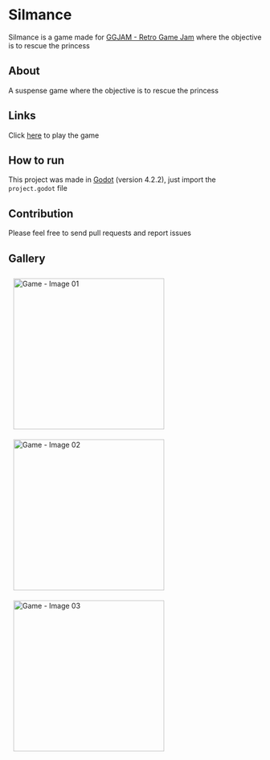 # Silmance

Silmance is a game made for [GGJAM - Retro Game Jam](https://itch.io/jam/ggjam-retro) where the objective is to rescue the princess

## About

A suspense game where the objective is to rescue the princess

## Links

Click [here](https://julio-igreja.itch.io/silmance) to play the game

## How to run

This project was made in [Godot](https://godotengine.org) (version 4.2.2), just import the `project.godot` file

## Contribution

Please feel free to send pull requests and report issues

## Gallery

  <img align="center" alt="Game - Image 01" height="300" width="300" style="margin: 10px;" src="https://img.itch.zone/aW1hZ2UvMjY5MDM0NS8xNjIwNjY2MC5wbmc=/original/xu%2FX9j.png"/>
  <img align="center" alt="Game - Image 02" height="300" width="300" style="margin: 10px;" src="https://img.itch.zone/aW1hZ2UvMjY5MDM0NS8xNjIwNjY2MS5wbmc=/original/guveJj.png"/>
  <img align="center" alt="Game - Image 03" height="300" width="300" style="margin: 10px;" src="https://img.itch.zone/aW1hZ2UvMjY5MDM0NS8xNjIwNjY2Mi5wbmc=/original/PUL%2BSY.png"/>
